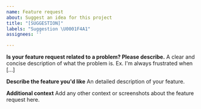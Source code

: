 ```yaml
---
name: Feature request
about: Suggest an idea for this project
title: "[SUGGESTION]"
labels: "Suggestion \U0001F4A1"
assignees: ''

---
```


**Is your feature request related to a problem? Please describe.**
A clear and concise description of what the problem is. Ex. I'm always frustrated when [...]

**Describe the feature you'd like**
An detailed description of your feature.

**Additional context**
Add any other context or screenshots about the feature request here.
